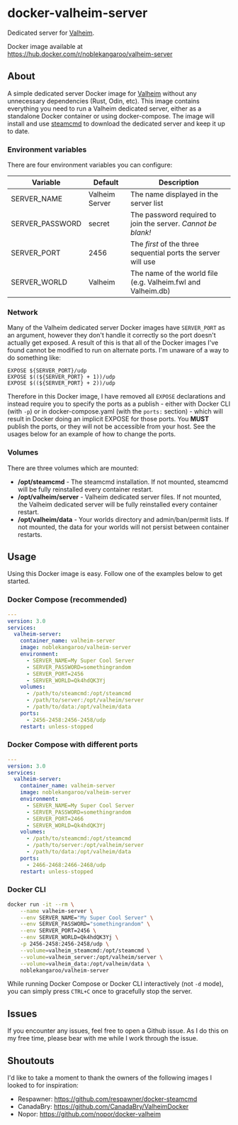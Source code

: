 # docker-valheim-server
Dedicated server for [Valheim](https://store.steampowered.com/app/892970/Valheim/).

Docker image available at https://hub.docker.com/r/noblekangaroo/valheim-server

## About
A simple dedicated server Docker image for [Valheim](https://store.steampowered.com/app/892970/Valheim/) without any unnecessary dependencies (Rust, Odin, etc). This image contains everything you need to run a Valheim dedicated server, either as a standalone Docker container or using docker-compose. The image will install and use [steamcmd](https://developer.valvesoftware.com/wiki/SteamCMD) to download the dedicated server and keep it up to date.

### Environment variables
There are four environment variables you can configure:

Variable        | Default        | Description
--------------- | -------------- | --------------------------------------------------
SERVER_NAME     | Valheim Server | The name displayed in the server list
SERVER_PASSWORD | secret         | The password required to join the server. *Cannot be blank!*
SERVER_PORT     | 2456           | The *first* of the three sequential ports the server will use
SERVER_WORLD    | Valheim        | The name of the world file (e.g. Valheim.fwl and Valheim.db)

### Network
Many of the Valheim dedicated server Docker images have `SERVER_PORT` as an argument, however they don't handle it correctly so the port doesn't actually get exposed. A result of this is that all of the Docker images I've found cannot be modified to run on alternate ports. I'm unaware of a way to do something like:
```
EXPOSE ${SERVER_PORT}/udp
EXPOSE $((${SERVER_PORT} + 1))/udp
EXPOSE $((${SERVER_PORT} + 2))/udp
```

Therefore in this Docker image, I have removed all `EXPOSE` declarations and instead require you to specify the ports as a publish - either with Docker CLI (with `-p`) or in docker-compose.yaml (with the `ports:` section) - which will result in Docker doing an implicit EXPOSE for those ports. You **MUST** publish the ports, or they will not be accessible from your host. See the usages below for an example of how to change the ports.

### Volumes
There are three volumes which are mounted:
  - **/opt/steamcmd** - The steamcmd installation. If not mounted, steamcmd will be fully reinstalled every container restart.
  - **/opt/valheim/server** - Valheim dedicated server files. If not mounted, the Valheim dedicated server will be fully reinstalled every container restart.
  - **/opt/valheim/data** - Your worlds directory and admin/ban/permit lists. If not mounted, the data for your worlds will not persist between container restarts.

## Usage
Using this Docker image is easy. Follow one of the examples below to get started.

### Docker Compose (recommended)
```yaml
---
version: 3.0
services:
  valheim-server:
    container_name: valheim-server
    image: noblekangaroo/valheim-server
    environment:
      - SERVER_NAME=My Super Cool Server
      - SERVER_PASSWORD=somethingrandom
      - SERVER_PORT=2456
      - SERVER_WORLD=Qk4hdQK3Yj
    volumes:
      - /path/to/steamcmd:/opt/steamcmd
      - /path/to/server:/opt/valheim/server
      - /path/to/data:/opt/valheim/data
    ports:
      - 2456-2458:2456-2458/udp
    restart: unless-stopped
```

### Docker Compose with different ports
```yaml
---
version: 3.0
services:
  valheim-server:
    container_name: valheim-server
    image: noblekangaroo/valheim-server
    environment:
      - SERVER_NAME=My Super Cool Server
      - SERVER_PASSWORD=somethingrandom
      - SERVER_PORT=2466
      - SERVER_WORLD=Qk4hdQK3Yj
    volumes:
      - /path/to/steamcmd:/opt/steamcmd
      - /path/to/server:/opt/valheim/server
      - /path/to/data:/opt/valheim/data
    ports:
      - 2466-2468:2466-2468/udp
    restart: unless-stopped
```

### Docker CLI
```bash
docker run -it --rm \
    --name valheim-server \
    --env SERVER_NAME="My Super Cool Server" \
    --env SERVER_PASSWORD="somethingrandom" \
    --env SERVER_PORT=2456 \
    --env SERVER_WORLD=Qk4hdQK3Yj \
    -p 2456-2458:2456-2458/udp \
    --volume=valheim_steamcmd:/opt/steamcmd \
    --volume=valheim_server:/opt/valheim/server \
    --volume=valheim_data:/opt/valheim/data \
    noblekangaroo/valheim-server
```

While running Docker Compose or Docker CLI interactively (not `-d` mode), you can simply press `CTRL+C` once to gracefully stop the server.

## Issues
If you encounter any issues, feel free to open a Github issue. As I do this on my free time, please bear with me while I work through the issue.

## Shoutouts
I'd like to take a moment to thank the owners of the following images I looked to for inspiration:
  - Respawner: https://github.com/respawner/docker-steamcmd
  - CanadaBry: https://github.com/CanadaBry/ValheimDocker
  - Nopor: https://github.com/nopor/docker-valheim

